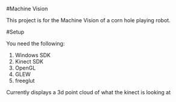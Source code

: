 #Machine Vision

This project is for the Machine Vision of a corn hole playing robot.

#Setup

You need the following:
<ol>
<li>Windows SDK</li>
<li>Kinect SDK</li>
<li>OpenGL</li>
<li>GLEW</li>
<li>freeglut</li>
</ol>

Currently displays a 3d point cloud of what the kinect is looking at
